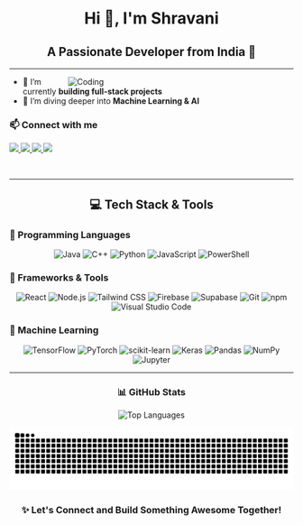 <h1 align="center">Hi 👋, I'm Shravani</h1>
<h2 align="center">A Passionate Developer from India 🚀</h2>

---

<img align="right" alt="Coding" width="400" src="https://res.cloudinary.com/dvq8qukci/image/upload/v1749049514/output-onlinegiftools_qomuyl.gif" />

- 🌱 I’m currently **building full-stack projects**
- 🔭 I’m diving deeper into **Machine Learning & AI**




<h3 align="left">📫 Connect with me</h3>

<p align="left">
  <a href="mailto:raneshravani21@gmail.com">
    <img src="https://img.shields.io/badge/Gmail-raneshravani21%40gmail.com-red?style=flat&logo=gmail&logoColor=white" />
  </a>
  <a href="https://www.linkedin.com/in/shravaniirane2122">
    <img src="https://img.shields.io/badge/LinkedIn-Shravani%20Rane-blue?style=flat&logo=linkedin" />
  </a>
  <a href="https://instagram.com/shravaniirane">
    <img src="https://img.shields.io/badge/Instagram-@shravaniirane-purple?style=flat&logo=instagram" />
  </a>
  <a href="https://discord.com/users/shraavaniii">
    <img src="https://img.shields.io/badge/Discord-shraavaniii-5865F2?style=flat&logo=discord&logoColor=white" />
  </a>
</p>
<br>

---

<h2 align="center">💻 Tech Stack & Tools</h2>
<h3 align="left">🚀 Programming Languages</h3>
<div align="center">
  <img src="https://img.shields.io/badge/Java-007396?style=for-the-badge&logo=java&logoColor=white" alt="Java" />
  <img src="https://img.shields.io/badge/C%2B%2B-00599C?style=for-the-badge&logo=cplusplus&logoColor=white" alt="C++"/>
  <img src="https://img.shields.io/badge/Python-3776AB?style=for-the-badge&logo=python&logoColor=white" alt="Python"/>
  <img src="https://img.shields.io/badge/JavaScript-F7DF1E?style=for-the-badge&logo=javascript&logoColor=black" alt="JavaScript"/>
  <img src="https://img.shields.io/badge/PowerShell-5391FE?style=for-the-badge&logo=powershell&logoColor=white" alt="PowerShell"/>
</div>

<h3 align="left">🔧 Frameworks & Tools</h3>
<div align="center">
  <img src="https://img.shields.io/badge/React-20232A?style=for-the-badge&logo=react&logoColor=61DAFB" alt="React"/>
  <img src="https://img.shields.io/badge/Node.js-339933?style=for-the-badge&logo=nodedotjs&logoColor=white" alt="Node.js"/>
  <img src="https://img.shields.io/badge/Tailwind%20CSS-06B6D4?style=for-the-badge&logo=tailwindcss&logoColor=white" alt="Tailwind CSS"/>
  <img src="https://img.shields.io/badge/Firebase-FFCA28?style=for-the-badge&logo=firebase&logoColor=white" alt="Firebase"/>
  <img src="https://img.shields.io/badge/Supabase-3FCF8E?style=for-the-badge&logo=supabase&logoColor=white" alt="Supabase"/>
  <img src="https://img.shields.io/badge/Git-F05032?style=for-the-badge&logo=git&logoColor=white" alt="Git"/>
  <img src="https://img.shields.io/badge/npm-CB3837?style=for-the-badge&logo=npm&logoColor=white" alt="npm"/>
  <img src="https://img.shields.io/badge/Visual%20Studio%20Code-007ACC?style=for-the-badge&logo=visualstudiocode&logoColor=white" alt="Visual Studio Code"/>
</div>

<h3 align="left">🤖 Machine Learning</h3>
<div align="center">
  <img src="https://img.shields.io/badge/TensorFlow-FF6F00?style=for-the-badge&logo=tensorflow&logoColor=white" alt="TensorFlow"/>
  <img src="https://img.shields.io/badge/PyTorch-EE4C2C?style=for-the-badge&logo=pytorch&logoColor=white" alt="PyTorch"/>
  <img src="https://img.shields.io/badge/scikit--learn-F7931E?style=for-the-badge&logo=scikit-learn&logoColor=white" alt="scikit-learn"/>
  <img src="https://img.shields.io/badge/Keras-D00000?style=for-the-badge&logo=keras&logoColor=white" alt="Keras"/>
  <img src="https://img.shields.io/badge/Pandas-150458?style=for-the-badge&logo=pandas&logoColor=white" alt="Pandas"/>
  <img src="https://img.shields.io/badge/NumPy-013243?style=for-the-badge&logo=numpy&logoColor=white" alt="NumPy"/>
  <img src="https://img.shields.io/badge/Jupyter-F37626?style=for-the-badge&logo=jupyter&logoColor=white" alt="Jupyter"/>
</div>

---

<h3 align="center">📊 GitHub Stats</h3>

<p align="center">
  <picture>
    <source srcset="https://github-readme-stats.vercel.app/api/top-langs?username=shravanirane&layout=compact&theme=github_dark&bg_color=00000000" media="(prefers-color-scheme: dark)" />
    <img src="https://github-readme-stats.vercel.app/api/top-langs?username=shravanirane&layout=compact&theme=default" alt="Top Languages" />
  </picture>
</p>

<p align="center">
  <img src="https://raw.githubusercontent.com/shravanirane/shravanirane/output/github-contribution-grid-snake.svg" alt="Snake animation" />
</p>


<h3 align="center">✨ Let's Connect and Build Something Awesome Together!</h3>
